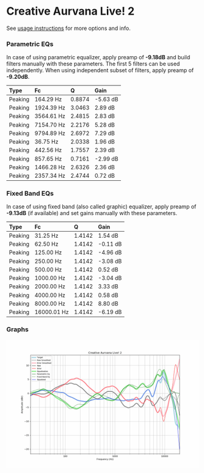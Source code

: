 # Creative Aurvana Live! 2
See [usage instructions](https://github.com/jaakkopasanen/AutoEq#usage) for more options and info.

### Parametric EQs
In case of using parametric equalizer, apply preamp of **-9.18dB** and build filters manually
with these parameters. The first 5 filters can be used independently.
When using independent subset of filters, apply preamp of **-9.20dB**.

| Type    | Fc         |      Q | Gain     |
|:--------|:-----------|:-------|:---------|
| Peaking | 164.29 Hz  | 0.8874 | -5.63 dB |
| Peaking | 1924.39 Hz | 3.0463 | 2.89 dB  |
| Peaking | 3564.61 Hz | 2.4815 | 2.83 dB  |
| Peaking | 7154.70 Hz | 2.2176 | 5.28 dB  |
| Peaking | 9794.89 Hz | 2.6972 | 7.29 dB  |
| Peaking | 36.75 Hz   | 2.0338 | 1.96 dB  |
| Peaking | 442.56 Hz  | 1.7557 | 2.39 dB  |
| Peaking | 857.65 Hz  | 0.7161 | -2.99 dB |
| Peaking | 1466.28 Hz | 2.6326 | 2.36 dB  |
| Peaking | 2357.34 Hz | 2.4744 | 0.72 dB  |

### Fixed Band EQs
In case of using fixed band (also called graphic) equalizer, apply preamp of **-9.13dB**
(if available) and set gains manually with these parameters.

| Type    | Fc          |      Q | Gain     |
|:--------|:------------|:-------|:---------|
| Peaking | 31.25 Hz    | 1.4142 | 1.54 dB  |
| Peaking | 62.50 Hz    | 1.4142 | -0.11 dB |
| Peaking | 125.00 Hz   | 1.4142 | -4.96 dB |
| Peaking | 250.00 Hz   | 1.4142 | -3.08 dB |
| Peaking | 500.00 Hz   | 1.4142 | 0.52 dB  |
| Peaking | 1000.00 Hz  | 1.4142 | -3.04 dB |
| Peaking | 2000.00 Hz  | 1.4142 | 3.33 dB  |
| Peaking | 4000.00 Hz  | 1.4142 | 0.58 dB  |
| Peaking | 8000.00 Hz  | 1.4142 | 8.80 dB  |
| Peaking | 16000.01 Hz | 1.4142 | -6.19 dB |

### Graphs
![](./Creative%20Aurvana%20Live!%202.png)